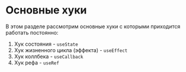 # Основные хуки

В этом разделе рассмотрим основные хуки с которыми приходится работать постоянно:

1. Хук состояния - `useState`
2. Хук жизненного цикла \(эффекта\) - `useEffect`
3. Хук коллбека - `useCallback`
4. Хук рефа - `useRef`

#### 

#### 

#### 

#### 

